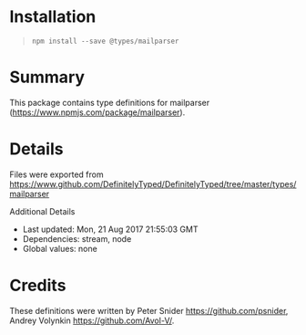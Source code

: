 # Installation
> `npm install --save @types/mailparser`

# Summary
This package contains type definitions for mailparser (https://www.npmjs.com/package/mailparser).

# Details
Files were exported from https://www.github.com/DefinitelyTyped/DefinitelyTyped/tree/master/types/mailparser

Additional Details
 * Last updated: Mon, 21 Aug 2017 21:55:03 GMT
 * Dependencies: stream, node
 * Global values: none

# Credits
These definitions were written by Peter Snider <https://github.com/psnider>, Andrey Volynkin <https://github.com/Avol-V/>.
